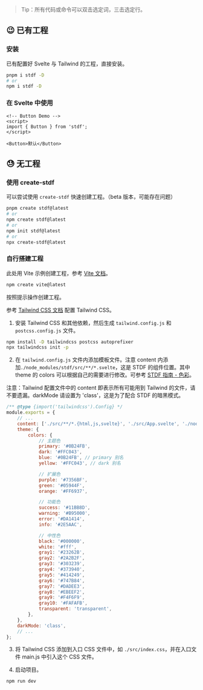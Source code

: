 > Tip：所有代码或命令可以双击选定词，三击选定行。

## 😉 已有工程

### 安装

已有配置好 Svelte 与 Tailwind 的工程，直接安装。

```bash
pnpm i stdf -D
# or
npm i stdf -D
```

### 在 Svelte 中使用

```svelte
<!-- Button Demo -->
<script>
import { Button } from 'stdf';
</script>

<Button>默认</Button>
```

## 😓 无工程

### 使用 create-stdf

可以尝试使用 `create-stdf` 快速创建工程。（beta 版本，可能存在问题）

```bash
pnpm create stdf@latest
# or
npm create stdf@latest
# or
npm init stdf@latest
# or
npx create-stdf@latest
```

### 自行搭建工程

此处用 Vite 示例创建工程，参考 [Vite 文档](https://cn.vitejs.dev/guide/#scaffolding-your-first-vite-project)。

```sh
npm create vite@latest
```

按照提示操作创建工程。

参考 [Tailwind CSS 文档](https://tailwindcss.com/docs/guides/vite) 配置 Tailwind CSS。

1. 安装 Tailwind CSS 和其他依赖，然后生成 `tailwind.config.js` 和 `postcss.config.js` 文件。

```sh
npm install -D tailwindcss postcss autoprefixer
npx tailwindcss init -p
```

2. 在 `tailwind.config.js` 文件内添加模板文件。注意 content 内添加`./node_modules/stdf/src/**/*.svelte`，这是 STDF 的组件位置。其中 theme 的 colors 可以根据自己的需要进行修改。可参考 [STDF 指南 - 色彩](/#/guide?nav=color)。

注意：Tailwind 配置文件中的 content 即表示所有可能用到 Tailwind 的文件，请不要遗漏。darkMode 请设置为 'class'，这是为了配合 STDF 的暗黑模式。

```javascript
/** @type {import('tailwindcss').Config} */
module.exports = {
    // ...
    content: ['./src/**/*.{html,js,svelte}', './src/App.svelte', './node_modules/stdf/src/**/*.svelte'],
    theme: {
        colors: {
            // 主题色
            primary: '#0B24FB',
            dark: '#FFC043',
            blue: '#0B24FB', // primary 别名
            yellow: '#FFC043', // dark 别名

            // 扩展色
            purple: '#7356BF',
            green: '#05944F',
            orange: '#FF6937',

            // 功能色
            success: '#11BB8D',
            warning: '#B95000',
            error: '#DA1414',
            info: '#2E5AAC',

            // 中性色
            black: '#000000',
            white: '#fff',
            gray1: '#23262B',
            gray2: '#2A2B2F',
            gray3: '#303239',
            gray4: '#373940',
            gray5: '#414249',
            gray6: '#747B84',
            gray7: '#DADEE3',
            gray8: '#EBEEF2',
            gray9: '#F4F6F9',
            gray10: '#FAFAFB',
            transparent: 'transparent',
        },
    },
    darkMode: 'class',
    // ...
};
```

3. 将 Tailwind CSS 添加到入口 CSS 文件中，如 `./src/index.css`，并在入口文件 main.js 中引入这个 CSS 文件。

4. 启动项目。

```sh
npm run dev
```

